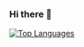 ### Hi there 👋

[![Top Languages](https://github-readme-stats.vercel.app/api/top-langs/?username=hdcpereira&layout=compact&hide=HTML,javascript,css,scss,cmake)](https://github.com/anuraghazra/github-readme-stats)
<!--
**hdcpereira/hdcpereira** is a ✨ _special_ ✨ repository because its `README.md` (this file) appears on your GitHub profile.

Here are some ideas to get you started:

- 🔭 I’m currently working on ...
- 🌱 I’m currently learning ...
- 👯 I’m looking to collaborate on ...
- 🤔 I’m looking for help with ...
- 💬 Ask me about ...
- 📫 How to reach me: ...
- 😄 Pronouns: ...
- ⚡ Fun fact: ...
-->

